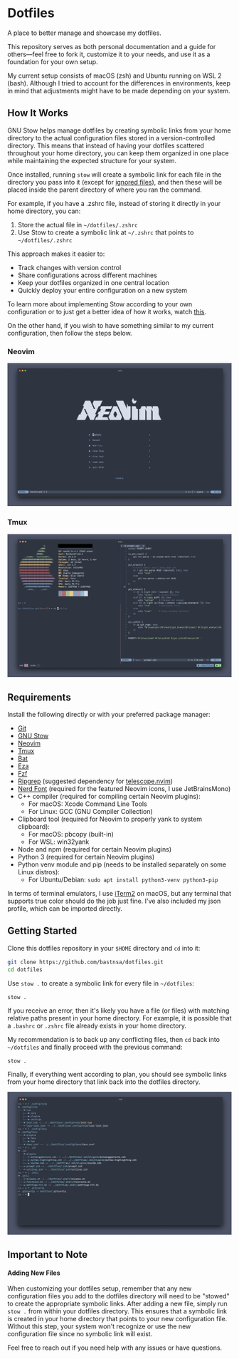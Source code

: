 # Dotfiles

A place to better manage and showcase my dotfiles.

This repository serves as both personal documentation and a guide for others—feel free to fork it, customize it to your needs, and use it as a foundation for your own setup.

My current setup consists of macOS (zsh) and Ubuntu running on WSL 2 (bash). Although I tried to account for the differences in environments, keep in mind that adjustments might have to be made depending on your system.

## How It Works

GNU Stow helps manage dotfiles by creating symbolic links from your home directory to the actual configuration files stored in a version-controlled directory. This means that instead of having your dotfiles scattered throughout your home directory, you can keep them organized in one place while maintaining the expected structure for your system.

Once installed, running `stow` will create a symbolic link for each file in the directory you pass into it (except for [ignored files](https://www.gnu.org/software/stow/manual/stow.html#Ignore-Lists)), and then these will be placed inside the parent directory of where you ran the command.

For example, if you have a .zshrc file, instead of storing it directly in your home directory, you can:

1.  Store the actual file in `~/dotfiles/.zshrc`
2.  Use Stow to create a symbolic link at `~/.zshrc` that points to `~/dotfiles/.zshrc`

This approach makes it easier to:

- Track changes with version control
- Share configurations across different machines
- Keep your dotfiles organized in one central location
- Quickly deploy your entire configuration on a new system

To learn more about implementing Stow according to your own configuration or to just get a better idea of how it works, watch [this](https://www.youtube.com/watch?v=FHuwzbpTTo0&list=PLVICUuo69SVpj_kjGKeUFKJSxAKdtr4uS&index=3&t=1s).

On the other hand, if you wish to have something similar to my current configuration, then follow the steps below.

### Neovim

![neovim](./assets/neovim.png)

### Tmux

![tmux](./assets/tmux.png)

## Requirements

Install the following directly or with your preferred package manager:

- [Git](https://git-scm.com)
- [GNU Stow](https://www.gnu.org/software/stow/)
- [Neovim](https://neovim.io)
- [Tmux](https://github.com/tmux/tmux)
- [Bat](https://github.com/sharkdp/bat)
- [Eza](https://github.com/eza-community/eza)
- [Fzf](https://github.com/junegunn/fzf)
- [Ripgrep](https://github.com/BurntSushi/ripgrep) (suggested dependency for [telescope.nvim](https://github.com/nvim-telescope/telescope.nvim?tab=readme-ov-file#getting-started))
- [Nerd Font](https://www.nerdfonts.com) (required for the featured Neovim icons, I use JetBrainsMono)
- C++ compiler (required for compiling certain Neovim plugins):
  - For macOS: Xcode Command Line Tools
  - For Linux: GCC (GNU Compiler Collection)
- Clipboard tool (required for Neovim to properly yank to system clipboard):
  - For macOS: pbcopy (built-in)
  - For WSL: win32yank
- Node and npm (required for certain Neovim plugins)
- Python 3 (required for certain Neovim plugins)
- Python venv module and pip (needs to be installed separately on some Linux distros):
  - For Ubuntu/Debian: `sudo apt install python3-venv python3-pip`

In terms of terminal emulators, I use [iTerm2](https://iterm2.com) on macOS, but any terminal that supports true color should do the job just fine. I've also included my json profile, which can be imported directly.

## Getting Started

Clone this dotfiles repository in your `$HOME` directory and `cd` into it:

```sh
git clone https://github.com/bastnsa/dotfiles.git
cd dotfiles
```

Use `stow .` to create a symbolic link for every file in `~/dotfiles`:

```
stow .
```

If you receive an error, then it's likely you have a file (or files) with matching relative paths present in your home directory. For example, it is possible that a `.bashrc` or `.zshrc` file already exists in your home directory.

My recommendation is to back up any conflicting files, then `cd` back into `~/dotfiles` and finally proceed with the previous command:

```
stow .
```

Finally, if everything went according to plan, you should see symbolic links from your home directory that link back into the dotfiles directory.

![symlinks](./assets/symlinks.png)

## Important to Note

#### Adding New Files

When customizing your dotfiles setup, remember that any new configuration files you add to the dotfiles directory will need to be "stowed" to create the appropriate symbolic links. After adding a new file, simply run `stow .` from within your dotfiles directory. This ensures that a symbolic link is created in your home directory that points to your new configuration file. Without this step, your system won't recognize or use the new configuration file since no symbolic link will exist.

Feel free to reach out if you need help with any issues or have questions.
